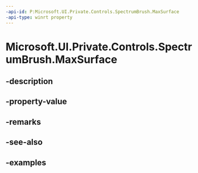 ```yaml
---
-api-id: P:Microsoft.UI.Private.Controls.SpectrumBrush.MaxSurface
-api-type: winrt property
---
```


# Microsoft.UI.Private.Controls.SpectrumBrush.MaxSurface

<!--
public Microsoft.UI.Xaml.Media.LoadedImageSurface MaxSurface { get; set; }
-->


## -description

## -property-value

## -remarks

## -see-also

## -examples


